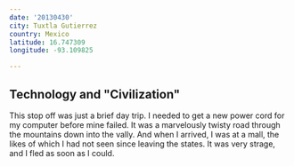 ```yaml
---
date: '20130430'
city: Tuxtla Gutierrez
country: Mexico
latitude: 16.747309
longitude: -93.109825

---
```


## Technology and "Civilization"

This stop off was just a brief day trip. I needed to get a new power cord for my computer before mine failed. It was a marvelously twisty road through the mountains down into the vally. And when I arrived, I was at a mall, the likes of which I had not seen since leaving the states. It was very strage, and I fled as soon as I could. 
